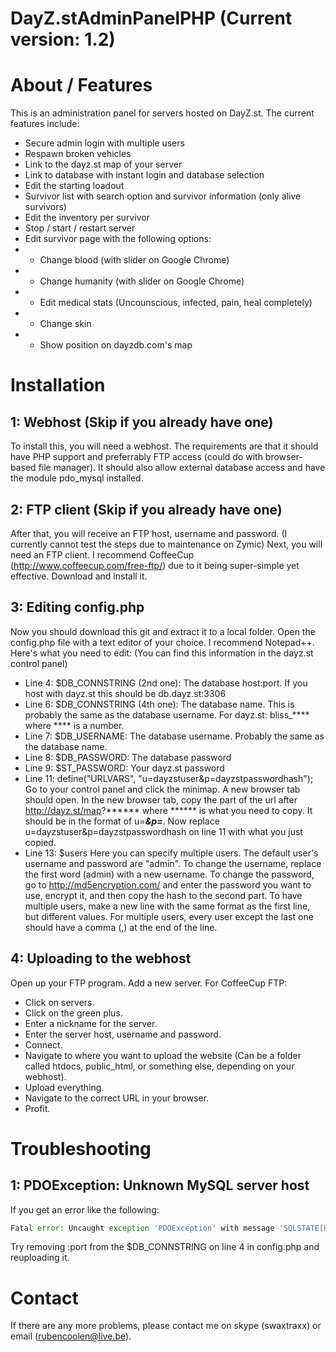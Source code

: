 DayZ.stAdminPanelPHP (Current version: 1.2)
===========================================

About / Features
================
This is an administration panel for servers hosted on DayZ.st.
The current features include:
   -   Secure admin login with multiple users
   -   Respawn broken vehicles
   -   Link to the dayz.st map of your server
   -   Link to database with instant login and database selection
   -   Edit the starting loadout
   -   Survivor list with search option and survivor information (only alive survivors)
   -   Edit the inventory per survivor
   -   Stop / start / restart server
   -   Edit survivor page with the following options:
   -   -   Change blood (with slider on Google Chrome)
   -   -   Change humanity (with slider on Google Chrome)
   -   -   Edit medical stats (Uncounscious, infected, pain, heal completely)
   -   -   Change skin
   -   -   Show position on dayzdb.com's map

Installation
============
1: Webhost (Skip if you already have one)
----------
To install this, you will need a webhost.
The requirements are that it should have PHP support and preferrably FTP access (could do with browser-based file manager).
It should also allow external database access and have the module pdo_mysql installed.

2: FTP client (Skip if you already have one)
-------------
After that, you will receive an FTP host, username and password. (I currently cannot test the steps due to maintenance on Zymic)
Next, you will need an FTP client. I recommend CoffeeCup (http://www.coffeecup.com/free-ftp/) due to it being super-simple yet effective.
Download and install it.

3: Editing config.php
---------------------
Now you should download this git and extract it to a local folder.
Open the config.php file with a text editor of your choice. I recommend Notepad++.
Here's what you need to edit: (You can find this information in the dayz.st control panel)
- Line 4: $DB_CONNSTRING (2nd one): The database host:port. If you host with dayz.st this should be db.dayz.st:3306
- Line 6: $DB_CONNSTRING (4th one): The database name. This is probably the same as the database username. For dayz.st: bliss_**** where **** is a number.
- Line 7: $DB_USERNAME: The database username. Probably the same as the database name.
- Line 8: $DB_PASSWORD: The database password
- Line 9: $ST_PASSWORD: Your dayz.st password
- Line 11: define("URLVARS", "u=dayzstuser&p=dayzstpasswordhash");
Go to your control panel and click the minimap. A new browser tab should open.
In the new browser tab, copy the part of the url after http://dayz.st/map?****** where ****** is what you need to copy.
It should be in the format of u=***&p=***.
Now replace u=dayzstuser&p=dayzstpasswordhash on line 11 with what you just copied.
- Line 13: $users
Here you can specify multiple users.
The default user's username and password are "admin".
To change the username, replace the first word (admin) with a new username.
To change the password, go to http://md5encryption.com/ and enter the password you want to use, encrypt it, and then copy the hash to the second part.
To have multiple users, make a new line with the same format as the first line, but different values.
For multiple users, every user except the last one should have a comma (,) at the end of the line.

4: Uploading to the webhost
---------------------------
Open up your FTP program.
Add a new server. For CoffeeCup FTP:
- Click on servers.
- Click on the green plus.
- Enter a nickname for the server.
- Enter the server host, username and password.
- Connect.
- Navigate to where you want to upload the website (Can be a folder called htdocs, public_html, or something else, depending on your webhost).
- Upload everything.
- Navigate to the correct URL in your browser.
- Profit.

Troubleshooting
===============
1: PDOException: Unknown MySQL server host
----------------------------
If you get an error like the following:
```php
Fatal error: Uncaught exception 'PDOException' with message 'SQLSTATE[HY000] [2005] Unknown MySQL server host 'db.dayz.st:1111' (3)' in /public_html/admin/index.php:10 Stack trace: #0 /home/a9156499/public_html/admin/index.php(10): PDO->__construct('mysql:host=db.d...', 'bliss_111', '11111111') #1 {main} thrown in /public_html/admin/index.php on line 10
```

Try removing :port from the $DB_CONNSTRING on line 4 in config.php and reuploading it.

Contact
=======
If there are any more problems, please contact me on skype (swaxtraxx) or email (rubencoolen@live.be).
